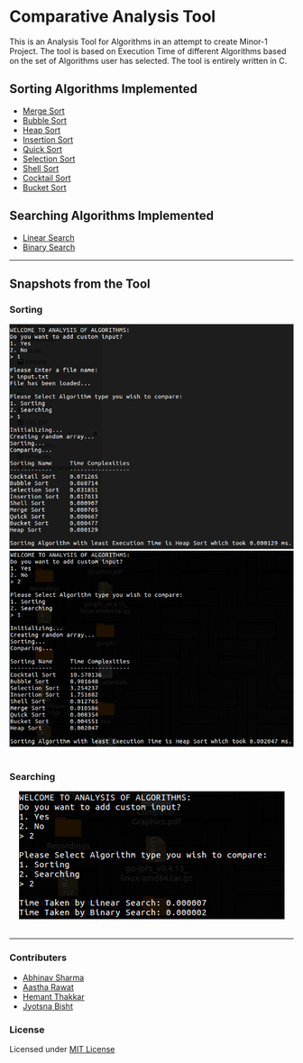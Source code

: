 # Comparative Analysis Tool

This is an Analysis Tool for Algorithms in an attempt to create Minor-1 Project. The tool is based on Execution Time of different Algorithms based on the set of Algorithms user has selected. The tool is entirely written in C.

## Sorting Algorithms Implemented
- [Merge Sort](http://www.geeksforgeeks.org/merge-sort/)
- [Bubble Sort](http://www.geeksforgeeks.org/bubble-sort/)
- [Heap Sort](http://www.geeksforgeeks.org/heap-sort/)
- [Insertion Sort](http://www.geeksforgeeks.org/insertion-sort/)
- [Quick Sort](http://www.geeksforgeeks.org/quick-sort/)
- [Selection Sort](http://www.geeksforgeeks.org/selection-sort/)
- [Shell Sort](http://www.geeksforgeeks.org/shellsort/)
- [Cocktail Sort](http://www.geeksforgeeks.org/cocktail-sort/)
- [Bucket Sort](http://www.geeksforgeeks.org/bucket-sort-2/)

## Searching Algorithms Implemented
- [Linear Search](http://www.geeksforgeeks.org/linear-search/)
- [Binary Search](http://www.geeksforgeeks.org/binary-search/)
---

## Snapshots from the Tool 

### Sorting

<div align="center">
  <img src="screenshots/withsortinput.png"><br>
  <img src="screenshots/randomsort.png"><br><br>
</div>

### Searching

<div align="center">
  <img src="screenshots/searchingrandom.png"><br><br>
</div>

---

### Contributers
- [Abhinav Sharma](https://github.com/ABSphreak)
- [Aastha Rawat](https://github.com/aastharawat)
- [Hemant Thakkar](#)
- [Jyotsna Bisht](#)

### License
Licensed under [MIT License](LICENSE)